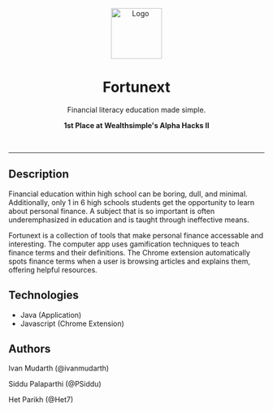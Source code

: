 <p align="center">
  <a href="https://github.com/ivanmudarth/Fortunext">
    <img src="https://user-images.githubusercontent.com/33183884/133151990-6898b3df-17eb-4e39-9326-6869873c5fc3.png" alt="Logo" width="100" height="100">
  </a>

  <h1 align="center">Fortunext</h1>
  
  <p align="center">
    Financial literacy education made simple.
  </p>
  <p align="center">
  <strong> 1st Place at Wealthsimple's Alpha Hacks II </strong>
  </p>
</p>

</br>

***

## Description

Financial education within high school can be boring, dull, and minimal. Additionally, only 1 in 6 high schools students get the opportunity to learn about personal finance. A subject that is so important is often underemphasized in education and is taught through ineffective means. 

Fortunext is a collection of tools that make personal finance accessable and interesting. The computer app uses gamification techniques to teach finance terms and their definitions. The Chrome extension automatically spots finance terms when a user is browsing articles and explains them, offering helpful resources. 

## Technologies
* Java (Application)
* Javascript (Chrome Extension)

## Authors

Ivan Mudarth (@ivanmudarth)

Siddu Palaparthi (@PSiddu)

Het Parikh (@Het7)
